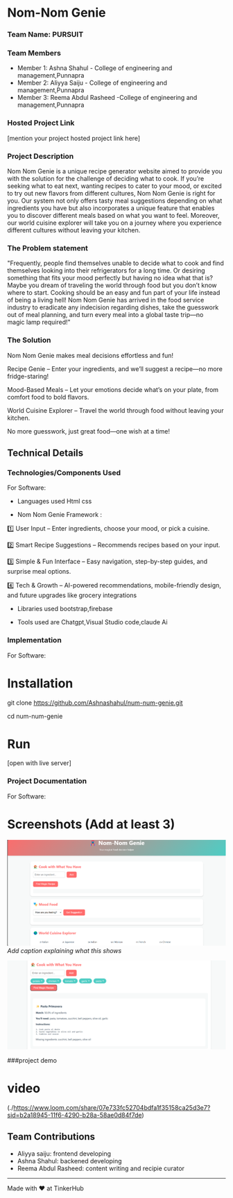 # Nom-Nom Genie 



### Team Name: PURSUIT


### Team Members
- Member 1: Ashna Shahul - College of engineering and management,Punnapra
- Member 2: Aliyya Saiju - College of engineering and management,Punnapra
- Member 3: Reema Abdul Rasheed -College of engineering and management,Punnapra

### Hosted Project Link
[mention your project hosted project link here]

### Project Description
Nom Nom Genie is a unique recipe generator website aimed to provide you with the solution for the challenge of deciding what to cook. If you’re seeking what to eat next, wanting recipes to cater to your mood, or excited to try out new flavors from different cultures, Nom Nom Genie is right for you. Our system not only offers tasty meal suggestions depending on what ingredients you have but also incorporates a unique feature that enables you to discover different meals based on what you want to feel. Moreover, our world cuisine explorer will take you on a journey where you experience different cultures without leaving your kitchen.

### The Problem statement

"Frequently, people find themselves unable to decide what to cook and find themselves looking into their refrigerators for a long time. Or desiring something that fits your mood perfectly but having no idea what that is? Maybe you dream of traveling the world through food but you don’t know where to start. Cooking should be an easy and fun part of your life instead of being a living hell! Nom Nom Genie has arrived in the food service industry to eradicate any indecision regarding dishes, take the guesswork out of meal planning, and turn every meal into a global taste trip—no magic lamp required!"

### The Solution
 

Nom Nom Genie makes meal decisions effortless and fun!

   Recipe Genie – Enter your ingredients, and we’ll suggest a recipe—no more fridge-staring!

   Mood-Based Meals – Let your emotions decide what’s on your plate, from comfort food to bold flavors.

   World Cuisine Explorer – Travel the world through food without leaving your kitchen.

No more guesswork, just great food—one wish at a time!

## Technical Details
### Technologies/Components Used
For Software:

- Languages used Html css


-  Nom Nom Genie Framework :

1️⃣ User Input – Enter ingredients, choose your mood, or pick a cuisine.

2️⃣ Smart Recipe Suggestions – Recommends recipes based on your input.

3️⃣ Simple & Fun Interface – Easy navigation, step-by-step guides, and surprise meal options.

4️⃣  Tech & Growth – AI-powered recommendations, mobile-friendly design, and future upgrades like grocery integrations

    


- Libraries used bootstrap,firebase

- Tools used are Chatgpt,Visual Studio code,claude Ai

### Implementation
For Software: 
# Installation
git clone https://github.com/Ashnashahul/num-num-genie.git

cd num-num-genie

# Run
[open with live server]

### Project Documentation
For Software:

# Screenshots (Add at least 3)
![Screenshot1](./screenshots/Screenshot%202025-02-02%20084831.png)
*Add caption explaining what this shows*




![Screenshot2](./screenshots/Screenshot%202025-02-02%20085406.png)

###project demo
# video 
(./https://www.loom.com/share/07e733fc52704bdfa1f35158ca25d3e7?sid=b2a18945-11f6-4290-b28a-58ae0d84f7de)


## Team Contributions
- Aliyya saiju: frontend developing
- Ashna Shahul: backened developing
- Reema Abdul Rasheed: content writing and recipie curator

---
Made with ❤️ at TinkerHub
